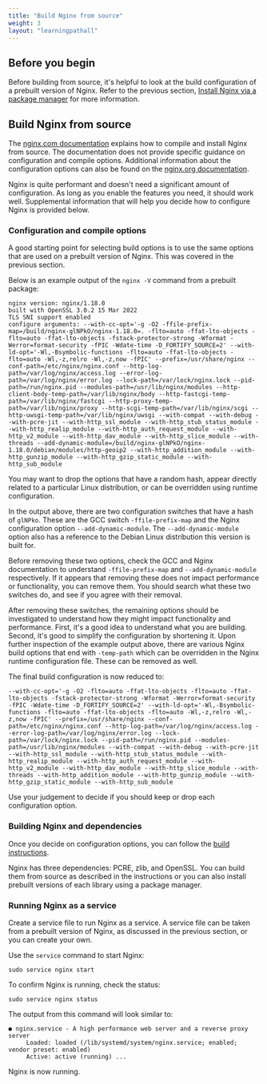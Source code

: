 ```yaml
---
title: "Build Nginx from source"
weight: 3
layout: "learningpathall"
---
```


## Before you begin

Before building from source, it's helpful to look at the build configuration of a prebuilt version of Nginx. Refer to the previous section, [Install Nginx via a package manager](/learning-paths/servers-and-cloud-computing/nginx/install_from_package) for more information. 

## Build Nginx from source

The [nginx.com documentation](https://docs.nginx.com/nginx/admin-guide/installing-nginx/installing-nginx-open-source/#compiling-and-installing-from-source) explains how to compile and install Nginx from source. The documentation does not provide specific guidance on configuration and compile options. Additional information about the configuration options can also be found on the [nginx.org documentation](http://nginx.org/en/docs/configure.html).

Nginx is quite performant and doesn't need a significant amount of configuration. As long as you enable the features you need, it should work well. Supplemental information that will help you decide how to configure Nginx is provided below.

### Configuration and compile options

A good starting point for selecting build options is to use the same options that are used on a prebuilt version of Nginx. This was covered in the previous section. 

Below is an example output of the `nginx -V` command from a prebuilt package:

```output
nginx version: nginx/1.18.0
built with OpenSSL 3.0.2 15 Mar 2022
TLS SNI support enabled
configure arguments: --with-cc-opt='-g -O2 -ffile-prefix-map=/build/nginx-glNPkO/nginx-1.18.0=. -flto=auto -ffat-lto-objects -flto=auto -ffat-lto-objects -fstack-protector-strong -Wformat -Werror=format-security -fPIC -Wdate-time -D_FORTIFY_SOURCE=2' --with-ld-opt='-Wl,-Bsymbolic-functions -flto=auto -ffat-lto-objects -flto=auto -Wl,-z,relro -Wl,-z,now -fPIC' --prefix=/usr/share/nginx --conf-path=/etc/nginx/nginx.conf --http-log-path=/var/log/nginx/access.log --error-log-path=/var/log/nginx/error.log --lock-path=/var/lock/nginx.lock --pid-path=/run/nginx.pid --modules-path=/usr/lib/nginx/modules --http-client-body-temp-path=/var/lib/nginx/body --http-fastcgi-temp-path=/var/lib/nginx/fastcgi --http-proxy-temp-path=/var/lib/nginx/proxy --http-scgi-temp-path=/var/lib/nginx/scgi --http-uwsgi-temp-path=/var/lib/nginx/uwsgi --with-compat --with-debug --with-pcre-jit --with-http_ssl_module --with-http_stub_status_module --with-http_realip_module --with-http_auth_request_module --with-http_v2_module --with-http_dav_module --with-http_slice_module --with-threads --add-dynamic-module=/build/nginx-glNPkO/nginx-1.18.0/debian/modules/http-geoip2 --with-http_addition_module --with-http_gunzip_module --with-http_gzip_static_module --with-http_sub_module
```

You may want to drop the options that have a random hash, appear directly related to a particular Linux distribution, or can be overridden using runtime configuration.

In the output above, there are two configuration switches that have a hash of `glNPko`. These are the GCC switch `-ffile-prefix-map` and the Nginx configuration option `--add-dynamic-module`. The `--add-dynamic-module` option also has a reference to the Debian Linux distribution this version is built for. 

Before removing these two options, check the GCC and Nginx documentation to understand `-ffile-prefix-map` and `--add-dynamic-module` respectively. If it appears that removing these does not impact performance or functionality, you can remove them. You should search what these two switches do, and see if you agree with their removal.

After removing these switches, the remaining options should be investigated to understand how they might impact functionality and performance. First, it's a good idea to understand what you are building. Second, it's good to simplify the configuration by shortening it. Upon further inspection of the example output above, there are various Nginx build options that end with `-temp-path` which can be overridden in the Nginx runtime configuration file. These can be removed as well. 

The final build configuration is now reduced to:

```output
--with-cc-opt='-g -O2 -flto=auto -ffat-lto-objects -flto=auto -ffat-lto-objects -fstack-protector-strong -Wformat -Werror=format-security -fPIC -Wdate-time -D_FORTIFY_SOURCE=2' --with-ld-opt='-Wl,-Bsymbolic-functions -flto=auto -ffat-lto-objects -flto=auto -Wl,-z,relro -Wl,-z,now -fPIC' --prefix=/usr/share/nginx --conf-path=/etc/nginx/nginx.conf --http-log-path=/var/log/nginx/access.log --error-log-path=/var/log/nginx/error.log --lock-path=/var/lock/nginx.lock --pid-path=/run/nginx.pid --modules-path=/usr/lib/nginx/modules --with-compat --with-debug --with-pcre-jit --with-http_ssl_module --with-http_stub_status_module --with-http_realip_module --with-http_auth_request_module --with-http_v2_module --with-http_dav_module --with-http_slice_module --with-threads --with-http_addition_module --with-http_gunzip_module --with-http_gzip_static_module --with-http_sub_module
```

Use your judgement to decide if you should keep or drop each configuration option. 

### Building Nginx and dependencies

Once you decide on configuration options, you can follow the [build instructions](https://docs.nginx.com/nginx/admin-guide/installing-nginx/installing-nginx-open-source/#compiling-and-installing-from-source). 

Nginx has three dependencies: PCRE, zlib, and OpenSSL. You can build them from source as described in the instructions or you can also install prebuilt versions of each library using a package manager. 

### Running Nginx as a service

Create a service file to run Nginx as a service. A service file can be taken from a prebuilt version of Nginx, as discussed in the previous section, or you can create your own. 

Use the `service` command to start Nginx: 

```console
sudo service nginx start
```

To confirm Nginx is running, check the status:

```console
sudo service nginx status
```

The output from this command will look similar to:

```output
● nginx.service - A high performance web server and a reverse proxy server
     Loaded: loaded (/lib/systemd/system/nginx.service; enabled; vendor preset: enabled)
     Active: active (running) ...
```

Nginx is now running.